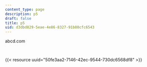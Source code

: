```yaml
---
content_type: page
description: p5
draft: false
title: p5
uid: d3dbd829-5eae-4e86-8327-91b80cfc6543
---
```

abcd.com

 

{{< resource uuid="50fe3aa2-7146-42ec-9544-730dc6568df8" >}}